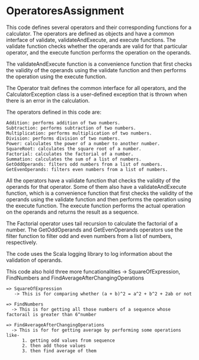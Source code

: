 # OperatoresAssignment

This code defines several operators and their corresponding functions for a calculator. The operators are defined as objects and have a common interface of validate, validateAndExecute, and execute functions. The validate function checks whether the operands are valid for that particular operator, and the execute function performs the operation on the operands.

The validateAndExecute function is a convenience function that first checks the validity of the operands using the validate function and then performs the operation using the execute function.

The Operator trait defines the common interface for all operators, and the CalculatorException class is a user-defined exception that is thrown when there is an error in the calculation.

The operators defined in this code are:

    Addition: performs addition of two numbers.
    Subtraction: performs subtraction of two numbers.
    Multiplication: performs multiplication of two numbers.
    Division: performs division of two numbers.
    Power: calculates the power of a number to another number.
    SquareRoot: calculates the square root of a number.
    Factorial: calculates the factorial of a number.
    Summation: calculates the sum of a list of numbers.
    GetOddOperands: filters odd numbers from a list of numbers.
    GetEvenOperands: filters even numbers from a list of numbers.

All the operators have a validate function that checks the validity of the operands for that operator. Some of them also have a validateAndExecute function, which is a convenience function that first checks the validity of the operands using the validate function and then performs the operation using the execute function. The execute function performs the actual operation on the operands and returns the result as a sequence.

The Factorial operator uses tail recursion to calculate the factorial of a number. The GetOddOperands and GetEvenOperands operators use the filter function to filter odd and even numbers from a list of numbers, respectively.

The code uses the Scala logging library to log information about the validation of operands.

This code also hold three more funcationalities -> SquareOfExpression, FindNumbers and FindAverageAfterChangingOperations

    => SquareOfExpression 
       -> This is for comparing whether (a + b)^2 = a^2 + b^2 + 2ab or not 
    
    => FindNumbers
      -> This is for getting all those numbers of a sequence whose factorail is greater than 6^number
     
    => FindAverageAfterChangingOperations
      -> This is for for getting average by performing some operations like-
          1. getting odd values from sequence 
          2. then add those values 
          3. then find average of them
   
